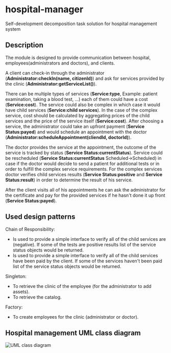 # hospital-manager

Self-development decomposition task solution for hospital management system

## Description

The module is designed to provide communication between hospital, employees(administrators and doctors), and clients.

A client can check-in through the administrator (__Administrator:checkIn(name, citizenId)__) and ask for services provided by the clinic (__Administrator:getServiceList()__).

There can be multiple types of services (__Service:type__, Example: patient examination, taking a blood test, ...) each of them could have a cost (__Service:cost__). The service could also be complex in which case it would have child services (__Service:child services__). In the case of the complex service, cost should be calculated by aggregating prices of the child services and the price of the service itself (__Service:cost__).
After choosing a service, the administrator could take an upfront payment (__Service Status:payed__) and would schedule an appointment with the doctor (__Administrator:scheduleAppointment(cliendId, doctorId)__).

The doctor provides the service at the appointment, the outcome of the service is tracked by status (__Service Status:currentStatus__). Service could be rescheduled (__Service Status:currentStatus__ Scheduled->Scheduled) in case if the doctor would decide to send a patient for additional tests or in order to fulfill the complex service requirements. For the complex services doctor verifies child services results (__Service Status:positive__ and __Service Status:result__) in order to determine the result of his service.

After the client visits all of his appointments he can ask the administrator for the certificate and pay for the provided services if he hasn't done it up front (__Service Status:payed__).

## Used design patterns

Chain of Responsibility:
* Is used to provide a simple interface to verify all of the child services are (negative). If some of the tests are positive results list of the service status objects would be returned.
* Is used to provide a simple interface to verify all of the child services have been paid by the client. If some of the services haven't been paid list of the service status objects would be returned.

Singleton:
* To retrieve the clinic of the employee (for the administrator to add assets).
* To retrieve the catalog.

Factory: 
* To create employees for the clinic (administrator or doctor).

## Hospital management UML class diagram

![UML class diagram](../assets/uml/class-diagram.png?raw=true)
